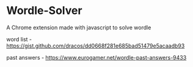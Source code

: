 # Wordle-Solver
A Chrome extension made with javascript to solve wordle

word list - https://gist.github.com/dracos/dd0668f281e685bad51479e5acaadb93 

past answers - https://www.eurogamer.net/wordle-past-answers-9433 

